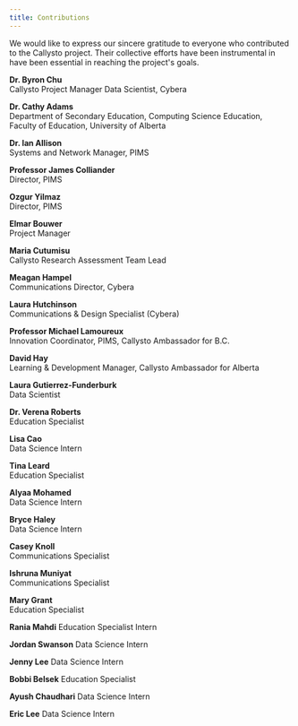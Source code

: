 ```yaml
---
title: Contributions
---
```

We would like to express our sincere gratitude to everyone who contributed to the Callysto project. Their collective efforts have been instrumental in have been essential in reaching the project's goals.

<b>Dr. Byron Chu</b><br>
Callysto Project Manager
Data Scientist, Cybera

<b>Dr. Cathy Adams</b><br>
Department of Secondary Education, Computing Science Education, Faculty of Education, University of Alberta

<b>Dr. Ian Allison</b><br>
Systems and Network Manager, PIMS

<b>Professor James Colliander</b><br>
Director, PIMS

<b>Ozgur Yilmaz</b><br>
Director, PIMS

<b>Elmar Bouwer</b><br>
Project Manager

<b>Maria Cutumisu</b><br>
Callysto Research Assessment Team Lead

<b>Meagan Hampel</b><br>
Communications Director, Cybera

<b>Laura Hutchinson</b><br>
Communications & Design Specialist (Cybera)

<b>Professor Michael Lamoureux</b><br>
Innovation Coordinator, PIMS, Callysto Ambassador for B.C.

<b>David Hay</b><br>
Learning & Development Manager, Callysto Ambassador for Alberta

<b>Laura Gutierrez-Funderburk</b><br>
Data Scientist

<b>Dr. Verena Roberts</b><br>
Education Specialist

<b>Lisa Cao</b><br>
Data Science Intern

<b>Tina Leard</b><br>
Education Specialist 

<b>Alyaa Mohamed</b><br>
Data Science Intern

<b>Bryce Haley</b><br>
Data Science Intern

<b>Casey Knoll</b><br>
Communications Specialist

<b>Ishruna Muniyat</b><br>
Communications Specialist

<b>Mary Grant</b><br>
Education Specialist

<b>Rania Mahdi</b>
Education Specialist Intern

<b>Jordan Swanson</b>
Data Science Intern

<b>Jenny Lee</b>
Data Science Intern

<b>Bobbi Belsek</b>
Education Specialist

<b>Ayush Chaudhari</b>
Data Science Intern

<b>Eric Lee</b>
Data Science Intern